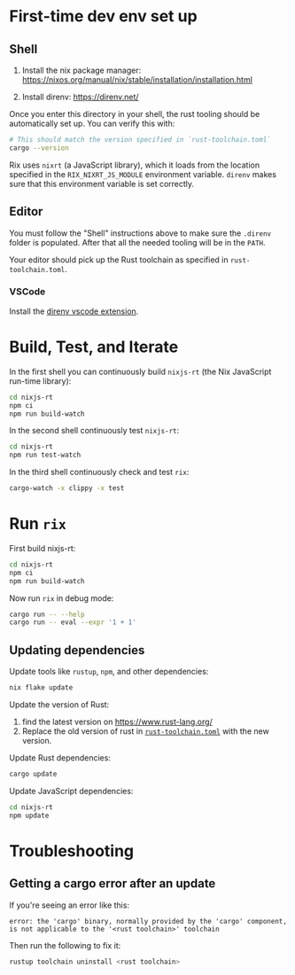 # First-time dev env set up

## Shell

1. Install the nix package manager:
   https://nixos.org/manual/nix/stable/installation/installation.html

2. Install direnv: https://direnv.net/

Once you enter this directory in your shell, the rust tooling should be
automatically set up. You can verify this with:

```bash
# This should match the version specified in `rust-toolchain.toml`
cargo --version
```

Rix uses `nixrt` (a JavaScript library), which it loads from the location
specified in the `RIX_NIXRT_JS_MODULE` environment variable. `direnv` makes sure
that this environment variable is set correctly.

## Editor

You must follow the "Shell" instructions above to make sure the `.direnv` folder
is populated. After that all the needed tooling will be in the `PATH`.

Your editor should pick up the Rust toolchain as specified in
`rust-toolchain.toml`.

### VSCode

Install the [direnv vscode extension](https://github.com/direnv/direnv-vscode).

# Build, Test, and Iterate

In the first shell you can continuously build `nixjs-rt` (the Nix JavaScript run-time library):

```bash
cd nixjs-rt
npm ci
npm run build-watch
```

In the second shell continuously test `nixjs-rt`:

```bash
cd nixjs-rt
npm run test-watch
```

In the third shell continuously check and test `rix`:

```bash
cargo-watch -x clippy -x test
```

# Run `rix`

First build nixjs-rt:

```bash
cd nixjs-rt
npm ci
npm run build-watch
```

Now run `rix` in debug mode:

```bash
cargo run -- --help
cargo run -- eval --expr '1 + 1'
```

## Updating dependencies

Update tools like `rustup`, `npm`, and other dependencies:

```bash
nix flake update
```

Update the version of Rust:

1. find the latest version on https://www.rust-lang.org/
2. Replace the old version of rust in
   [`rust-toolchain.toml`](./rust-toolchain.toml) with the new version.

Update Rust dependencies:

```bash
cargo update
```

Update JavaScript dependencies:

```bash
cd nixjs-rt
npm update
```

# Troubleshooting

## Getting a cargo error after an update

If you're seeing an error like this:

```
error: the 'cargo' binary, normally provided by the 'cargo' component, is not applicable to the '<rust toolchain>' toolchain
```

Then run the following to fix it:

```bash
rustup toolchain uninstall <rust toolchain>
```
